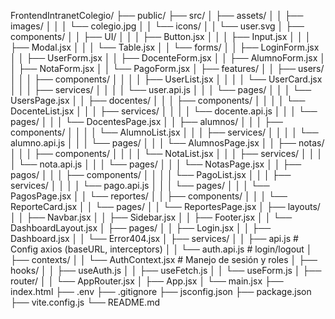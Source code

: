 FrontendIntranetColegio/
├── public/
├── src/
│   ├── assets/
│   │   ├── images/
│   │   │   └── colegio.jpg
│   │   └── icons/
│   │       └── user.svg
│   ├── components/
│   │   ├── UI/
│   │   │   ├── Button.jsx
│   │   │   ├── Input.jsx
│   │   │   ├── Modal.jsx
│   │   │   └── Table.jsx
│   │   └── forms/
│   │       ├── LoginForm.jsx
│   │       ├── UserForm.jsx
│   │       ├── DocenteForm.jsx
│   │       ├── AlumnoForm.jsx
│   │       ├── NotaForm.jsx
│   │       └── PagoForm.jsx
│   ├── features/
│   │   ├── users/
│   │   │   ├── components/
│   │   │   │   ├── UserList.jsx
│   │   │   │   └── UserCard.jsx
│   │   │   ├── services/
│   │   │   │   └── user.api.js
│   │   │   └── pages/
│   │   │       └── UsersPage.jsx
│   │   ├── docentes/
│   │   │   ├── components/
│   │   │   │   └── DocenteList.jsx
│   │   │   ├── services/
│   │   │   │   └── docente.api.js
│   │   │   └── pages/
│   │   │       └── DocentesPage.jsx
│   │   ├── alumnos/
│   │   │   ├── components/
│   │   │   │   └── AlumnoList.jsx
│   │   │   ├── services/
│   │   │   │   └── alumno.api.js
│   │   │   └── pages/
│   │   │       └── AlumnosPage.jsx
│   │   ├── notas/
│   │   │   ├── components/
│   │   │   │   └── NotaList.jsx
│   │   │   ├── services/
│   │   │   │   └── nota.api.js
│   │   │   └── pages/
│   │   │       └── NotasPage.jsx
│   │   ├── pagos/
│   │   │   ├── components/
│   │   │   │   └── PagoList.jsx
│   │   │   ├── services/
│   │   │   │   └── pago.api.js
│   │   │   └── pages/
│   │   │       └── PagosPage.jsx
│   │   └── reportes/
│   │       ├── components/
│   │       │   └── ReporteCard.jsx
│   │       └── pages/
│   │           └── ReportesPage.jsx
│   ├── layouts/
│   │   ├── Navbar.jsx
│   │   ├── Sidebar.jsx
│   │   ├── Footer.jsx
│   │   └── DashboardLayout.jsx
│   ├── pages/
│   │   ├── Login.jsx
│   │   ├── Dashboard.jsx
│   │   └── Error404.jsx
│   ├── services/
│   │   ├── api.js           # Config axios (baseURL, interceptors)
│   │   └── auth.api.js      # login/logout
│   ├── contexts/
│   │   └── AuthContext.jsx # Manejo de sesión y roles
│   ├── hooks/
│   │   ├── useAuth.js
│   │   ├── useFetch.js
│   │   └── useForm.js
│   ├── router/
│   │   └── AppRouter.jsx
│   ├── App.jsx
│   └── main.jsx 
├── index.html
├── .env
├── .gitignore
├── jsconfig.json
├── package.json
├── vite.config.js
└── README.md
